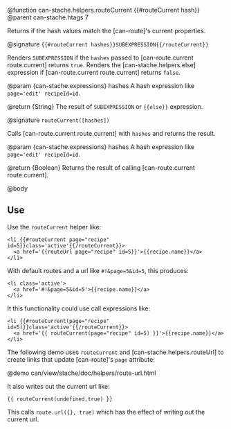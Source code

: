 @function can-stache.helpers.routeCurrent {{#routeCurrent hash}}
@parent can-stache.htags 7

Returns if the hash values match the [can-route]'s current properties.

@signature `{{#routeCurrent hashes}}SUBEXPRESSION{{/routeCurrent}}`

  Renders `SUBEXPRESSION` if the `hashes` passed to [can-route.current route.current] returns `true`.
  Renders the [can-stache.helpers.else] expression if [can-route.current route.current] returns `false`.
  
  @param {can-stache.expressions} hashes A hash expression like `page='edit' recipeId=id`.

  @return {String} The result of `SUBEXPRESSION` or `{{else}}` expression.

@signature `routeCurrent([hashes])`

  Calls [can-route.current route.current] with `hashes` and returns the result.

  @param {can-stache.expressions} hashes A hash expression like `page='edit' recipeId=id`.
  
  @return {Boolean} Returns the result of calling [can-route.current route.current].

@body

## Use

Use the `routeCurrent` helper like:

```
<li {{#routeCurrent page="recipe" id=5}}class='active'{{/routeCurrent}}>
  <a href='{{routeUrl page="recipe" id=5}}'>{{recipe.name}}</a>
</li>
```

With default routes and a url like `#!&page=5&id=5`, this produces:

```
<li class='active'>
  <a href='#!&page=5&id=5'>{{recipe.name}}</a>
</li>
```

It this functionality could use call expressions like:

```
<li {{#routeCurrent(page="recipe" id=5)}}class='active'{{/routeCurrent}}>
  <a href='{{ routeCurrent(page="recipe" id=5) }}'>{{recipe.name}}</a>
</li>
```


The following demo uses `routeCurrent` and [can-stache.helpers.routeUrl] to 
create links that update [can-route]'s `page` attribute:

@demo can/view/stache/doc/helpers/route-url.html

It also writes out the current url like:

```
{{ routeCurrent(undefined,true) }}
```

This calls `route.url({}, true)` which has the effect of writing out
the current url.

